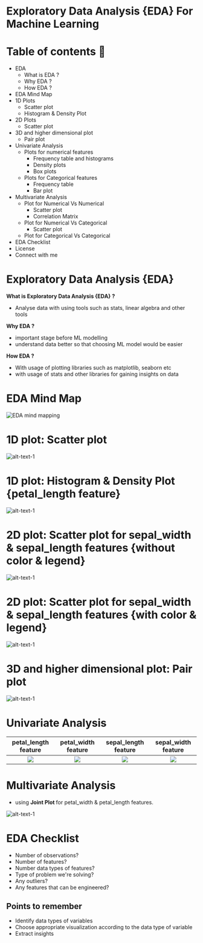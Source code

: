 # Exploratory Data Analysis {EDA} For Machine Learning

Table of contents :eyes:
=================

<!--ts-->
   * EDA
      * What is EDA ?
      * Why EDA ?
      * How EDA ?
   * EDA Mind Map
   * 1D Plots
      *  Scatter plot
      *  Histogram & Density Plot
   * 2D Plots
      *  Scatter plot
   * 3D and higher dimensional plot
      *  Pair plot
   * Univariate Analysis
      - Plots for numerical features
         - Frequency table and histograms
         - Density plots
         - Box plots
      - Plots for Categorical features
         - Frequency table
         - Bar plot
   * Multivariate Analysis
      - Plot for Numerical Vs Numerical
         - Scatter plot
         - Correlation Matrix
      - Plot for Numerical Vs Categorical
         - Scatter plot
      - Plot for Categorical Vs Categorical
   * EDA Checklist
   * License
   * Connect with me
<!--te-->

# Exploratory Data Analysis {EDA}

<strong> What is Exploratory Data Analysis {EDA} ? </strong>
- Analyse data with using tools such as stats, linear algebra and other tools

<strong> Why EDA ?  </strong>
- important stage before ML modelling
- understand data better so that choosing ML model would be easier

<strong> How EDA ?  </strong>
- With usage of plotting libraries such as matplotlib, seaborn etc
- with usage of stats and other libraries for gaining insights on data

# EDA Mind Map

![EDA mind mapping](https://github.com/Akshaykumarcp/FUN-with-EDA/blob/main/517f02a0f52711eb9b5fff47091bb255.map.png)

# 1D plot: Scatter plot

![alt-text-1](https://github.com/Akshaykumarcp/FUN-with-EDA/blob/main/0.7_1Dim_scatter_plot.png "Scatter Plot")

# 1D plot: Histogram & Density Plot {petal_length feature}

![alt-text-1](https://github.com/Akshaykumarcp/FUN-with-EDA/blob/main/0.7_1Dim_histogramOrDensity_plot.png "1D plot: Histogram & Density Plot For petal_length feature")

# 2D plot: Scatter plot for sepal_width & sepal_length features {without color & legend}

![alt-text-1](https://github.com/Akshaykumarcp/FUN-with-EDA/blob/main/0.4_2D_scatter_plot.png "2D plot: Scatter plot for sepal_width & sepal_length features")

# 2D plot: Scatter plot for sepal_width & sepal_length features {with color & legend}

![alt-text-1](https://github.com/Akshaykumarcp/FUN-with-EDA/blob/main/0.4_2D_scatter_plot_with_color.png "2D plot: Scatter plot for sepal_width & sepal_length features")

# 3D and higher dimensional plot: Pair plot

![alt-text-1](https://github.com/Akshaykumarcp/FUN-with-EDA/blob/main/0.6_pair_plot.png "3D and higher dimensional plot: Pair plot")

# Univariate Analysis

<!---
<table>
  <tr>
    <td>First Screen Page</td>
     <td>Holiday Mention</td>
     <td>Present day in purple and selected day in pink</td>
  </tr>
  <tr>
    <td><img src="https://github.com/Akshaykumarcp/FUN-with-EDA/blob/main/0.8_petal_length_histogramOrDensity_plot.png" width=270 height=480></td>
    <td><img src="https://github.com/Akshaykumarcp/FUN-with-EDA/blob/main/0.8_petal_width_histogramOrDensity_plot.png" width=270 height=480></td>
    <td><img src="https://github.com/Akshaykumarcp/FUN-with-EDA/blob/main/0.8_sepal_length_histogramOrDensity_plot.png" width=270 height=480></td>
    <td><img src="https://github.com/Akshaykumarcp/FUN-with-EDA/blob/main/0.8_sepal_width_histogramOrDensity_plot.png" width=270 height=480></td>
  </tr>
 </table>
--->

 petal_length feature            |  petal_width feature          |  sepal_length feature          |  sepal_width feature
:-------------------------:|:-------------------------:|:-------------------------: |:-------------------------:
![](https://github.com/Akshaykumarcp/FUN-with-EDA/blob/main/0.8_petal_length_histogramOrDensity_plot.png)  |  ![](https://github.com/Akshaykumarcp/FUN-with-EDA/blob/main/0.8_petal_width_histogramOrDensity_plot.png)|  ![](https://github.com/Akshaykumarcp/FUN-with-EDA/blob/main/0.8_sepal_length_histogramOrDensity_plot.png)|  ![](https://github.com/Akshaykumarcp/FUN-with-EDA/blob/main/0.8_sepal_width_histogramOrDensity_plot.png)

# Multivariate Analysis

- using <strong> Joint Plot </strong> for petal_width & petal_length features.

![alt-text-1](https://github.com/Akshaykumarcp/FUN-with-EDA/blob/main/1.4_multivariate_jointplot.png "Joint plot for petal_width & petal_length features")

# EDA Checklist

- Number of observations?
- Number of features?
- Number data types of features?
- Type of problem we're solving?
- Any outliers?
- Any features that can be engineered?

## Points to remember
- Identify data types of variables
- Choose appropriate visualization according to the data type of variable
- Extract insights